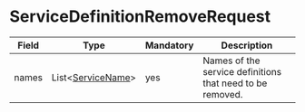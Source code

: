 # ServiceDefinitionRemoveRequest

Field | Type | Mandatory | Description
--- | --- | --- | ---
names | List<[ServiceName](../primitives.md#servicename)> | yes | Names of the service definitions that need to be removed.